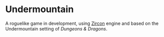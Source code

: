 # Undermountain

A roguelike game in development, using [Zircon](https://github.com/Hexworks/zircon) engine and based on the Undermountain setting of *Dungeons & Dragons*.



